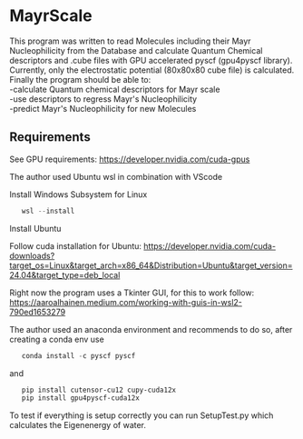 # MayrScale
This program was written to read Molecules including their Mayr Nucleophilicity from the Database and calculate Quantum Chemical descriptors and .cube files with GPU accelerated pyscf (gpu4pyscf library).  
Currently, only the electrostatic potential (80x80x80 cube file) is calculated.   
Finally the program should be able to:  
   -calculate Quantum chemical descriptors for Mayr scale  
   -use descriptors to regress Mayr's Nucleophilicity  
   -predict Mayr's Nucleophilicity for new Molecules  

## Requirements
See GPU requirements: https://developer.nvidia.com/cuda-gpus

The author used Ubuntu wsl in combination with VScode

Install Windows Subsystem for Linux

```powershell
   wsl --install
 ```
 Install Ubuntu

 Follow cuda installation for Ubuntu:
 https://developer.nvidia.com/cuda-downloads?target_os=Linux&target_arch=x86_64&Distribution=Ubuntu&target_version=24.04&target_type=deb_local


Right now the program uses a Tkinter GUI, for this to work follow:
https://aaroalhainen.medium.com/working-with-guis-in-wsl2-790ed1653279

The author used an anaconda environment and recommends to do so, after creating a conda env use
```powershell
   conda install -c pyscf pyscf
 ```

and

```powershell
   pip install cutensor-cu12 cupy-cuda12x
   pip install gpu4pyscf-cuda12x
 ```

To test if everything is setup correctly you can run SetupTest.py which calculates the Eigenenergy of water.
